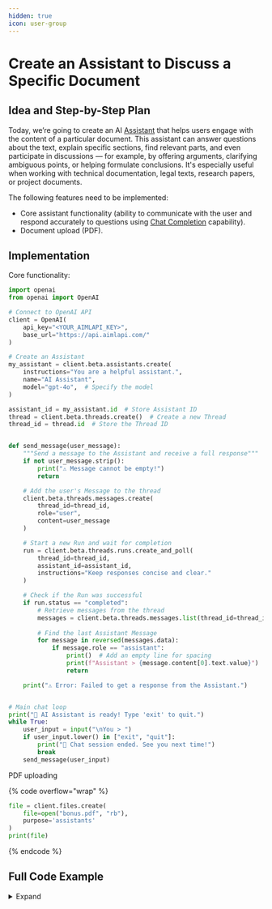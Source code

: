 ```yaml
---
hidden: true
icon: user-group
---
```


# Create an Assistant to Discuss a Specific Document

## Idea and Step-by-Step Plan

Today, we’re going to create an AI [Assistant](../solutions/openai/assistants/) that helps users engage with the content of a particular document. This assistant can answer questions about the text, explain specific sections, find relevant parts, and even participate in discussions — for example, by offering arguments, clarifying ambiguous points, or helping formulate conclusions. It's especially useful when working with technical documentation, legal texts, research papers, or project documents.

The following features need to be implemented:

* Core assistant functionality (ability to communicate with the user and respond accurately to questions using [Chat Completion](../capabilities/completion-or-chat-models.md) capability).
* Document upload (PDF).

## Implementation

Core functionality:

```python
import openai
from openai import OpenAI

# Connect to OpenAI API
client = OpenAI(
    api_key="<YOUR_AIMLAPI_KEY>",
    base_url="https://api.aimlapi.com/"
)

# Create an Assistant
my_assistant = client.beta.assistants.create(
    instructions="You are a helpful assistant.",
    name="AI Assistant",
    model="gpt-4o",  # Specify the model
)

assistant_id = my_assistant.id  # Store Assistant ID
thread = client.beta.threads.create()  # Create a new Thread
thread_id = thread.id  # Store the Thread ID


def send_message(user_message):
    """Send a message to the Assistant and receive a full response"""
    if not user_message.strip():
        print("⚠️ Message cannot be empty!")
        return

    # Add the user's Message to the thread
    client.beta.threads.messages.create(
        thread_id=thread_id,
        role="user",
        content=user_message
    )

    # Start a new Run and wait for completion
    run = client.beta.threads.runs.create_and_poll(
        thread_id=thread_id,
        assistant_id=assistant_id,
        instructions="Keep responses concise and clear."
    )

    # Check if the Run was successful
    if run.status == "completed":
        # Retrieve messages from the thread
        messages = client.beta.threads.messages.list(thread_id=thread_id)
        
        # Find the last Assistant Message
        for message in reversed(messages.data):
            if message.role == "assistant":
                print()  # Add an empty line for spacing
                print(f"Assistant > {message.content[0].text.value}")
                return

    print("⚠️ Error: Failed to get a response from the Assistant.")


# Main chat loop
print("🤖 AI Assistant is ready! Type 'exit' to quit.")
while True:
    user_input = input("\nYou > ")
    if user_input.lower() in ["exit", "quit"]:
        print("👋 Chat session ended. See you next time!")
        break
    send_message(user_input)

```

PDF uploading

{% code overflow="wrap" %}
```python
file = client.files.create(
    file=open("bonus.pdf", "rb"),
    purpose='assistants'
)
print(file)
```
{% endcode %}

## Full Code Example

<details>

<summary>Expand</summary>



{% code overflow="wrap" %}
```python
```
{% endcode %}

</details>
